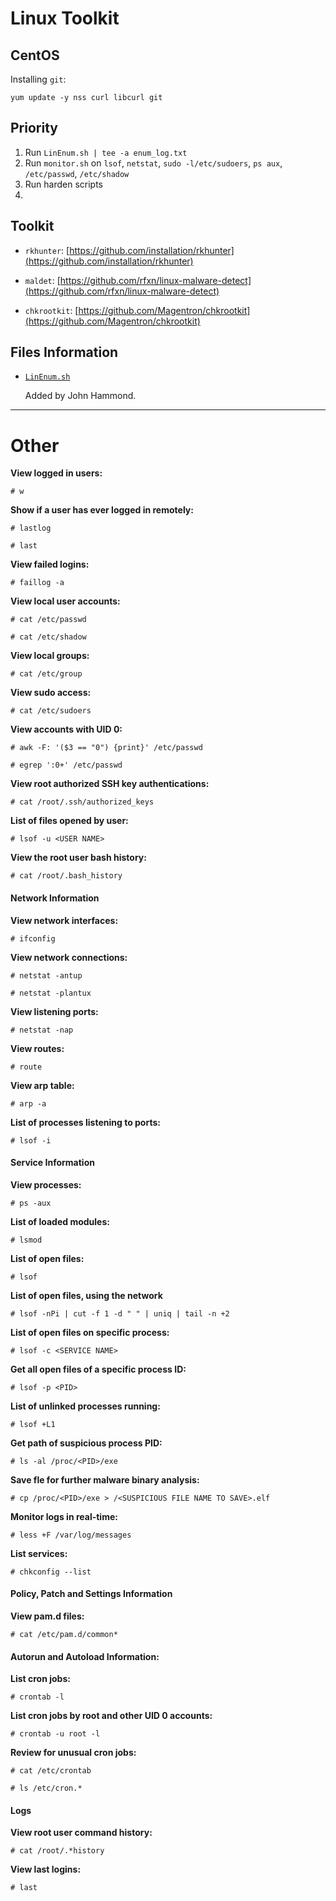 Linux Toolkit
=======================

CentOS
----------

Installing `git`:

```
yum update -y nss curl libcurl git
```

Priority
------------------

1. Run `LinEnum.sh | tee -a enum_log.txt` 
2. Run `monitor.sh` on `lsof`, `netstat`, `sudo -l/etc/sudoers`, `ps aux`, `/etc/passwd`, `/etc/shadow`
3. Run harden scripts
4. 


Toolkit
--------

* `rkhunter`: [https://github.com/installation/rkhunter](https://github.com/installation/rkhunter)

* `maldet`: [https://github.com/rfxn/linux-malware-detect](https://github.com/rfxn/linux-malware-detect)

* `chkrootkit`: [https://github.com/Magentron/chkrootkit](https://github.com/Magentron/chkrootkit)

Files Information
-------------

* [`LinEnum.sh`](LinEnum.sh)

    Added by John Hammond. 


--------------

Other  
========


__View logged in users:__

```
# w
```

__Show if a user has ever logged in remotely:__

```
# lastlog

# last
```

__View failed logins:__

```
# faillog -a
```

__View local user accounts:__

```
# cat /etc/passwd

# cat /etc/shadow
```

__View local groups:__

```
# cat /etc/group
```

__View sudo access:__

```
# cat /etc/sudoers
```

__View accounts with UID 0:__

```
# awk -F: '($3 == "0") {print}' /etc/passwd

# egrep ':0+' /etc/passwd
```

__View root authorized SSH key authentications:__

```
# cat /root/.ssh/authorized_keys
```

__List of files opened by user:__

```
# lsof -u <USER NAME>
```

__View the root user bash history:__

```
# cat /root/.bash_history
```


#### Network Information

__View network interfaces:__

```
# ifconfig
```

__View network connections:__

```
# netstat -antup

# netstat -plantux
```

__View listening ports:__

```
# netstat -nap
```

__View routes:__

```
# route
```

__View arp table:__

```
# arp -a
```

__List of processes listening to ports:__

```
# lsof -i
```

#### Service Information


__View processes:__

```
# ps -aux
```

__List of loaded modules:__

```
# lsmod
```

__List of open files:__

```
# lsof
```

__List of open files, using the network__

```
# lsof -nPi | cut -f 1 -d " " | uniq | tail -n +2
```

__List of open files on specific process:__

```
# lsof -c <SERVICE NAME>
```

__Get all open files of a specific process ID:__

```
# lsof -p <PID>
```

__List of unlinked processes running:__

```
# lsof +L1
```

__Get path of suspicious process PID:__

```
# ls -al /proc/<PID>/exe
```

__Save fle for further malware binary analysis:__

```
# cp /proc/<PID>/exe > /<SUSPICIOUS FILE NAME TO SAVE>.elf
```

__Monitor logs in real-time:__

```
# less +F /var/log/messages
```

__List services:__

```
# chkconfig --list
```

#### Policy, Patch and Settings Information

__View pam.d files:__

```
# cat /etc/pam.d/common*
```

#### Autorun and Autoload Information:

__List cron jobs:__

```
# crontab -l
```

__List cron jobs by root and other UID 0 accounts:__

```
# crontab -u root -l
```

__Review for unusual cron jobs:__

```
# cat /etc/crontab

# ls /etc/cron.*
```

#### Logs

__View root user command history:__

```
# cat /root/.*history
```

__View last logins:__

```
# last
```
